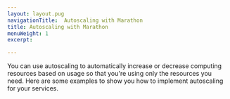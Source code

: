 ```yaml
---
layout: layout.pug
navigationTitle:  Autoscaling with Marathon
title: Autoscaling with Marathon
menuWeight: 1
excerpt:

---
```





You can use autoscaling to automatically increase or decrease computing resources based on usage so that you're using only the resources you need. Here are some examples to show you how to implement autoscaling for your services.
